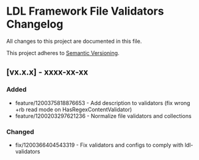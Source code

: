 # LDL Framework File Validators Changelog

All changes to this project are documented in this file.

This project adheres to [Semantic Versioning](https://semver.org/spec/v2.0.0.html).

## [vx.x.x] - xxxx-xx-xx

### Added

- feature/1200375818876653 - Add description to validators (fix wrong +rb read mode on HasRegexContentValidator)
- feature/1200203297621236 - Normalize file validators and collections

### Changed

- fix/1200366404543319 - Fix validators and configs to comply with ldl-validators

